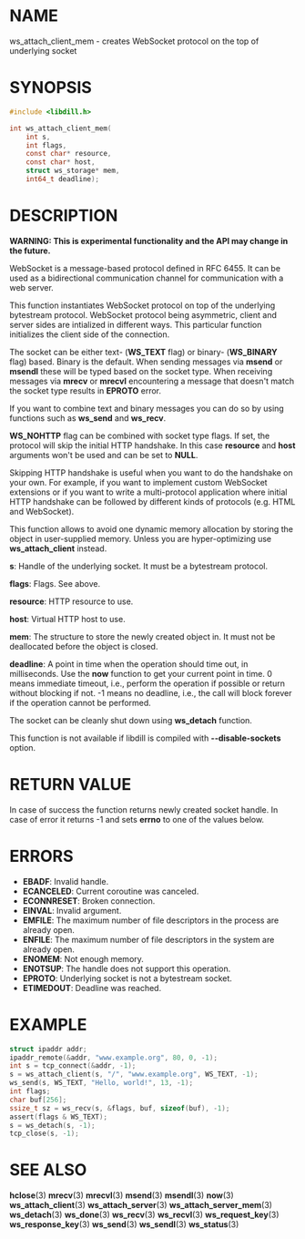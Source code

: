 # NAME

 ws_attach_client_mem - creates WebSocket protocol on the top of underlying socket

# SYNOPSIS

```c
#include <libdill.h>

int ws_attach_client_mem(
    int s,
    int flags,
    const char* resource,
    const char* host,
    struct ws_storage* mem,
    int64_t deadline);
```

# DESCRIPTION

 **WARNING: This is experimental functionality and the API may change in the future.**

 WebSocket is a message-based protocol defined in RFC 6455. It can be used as a bidirectional communication channel for communication with a web server.

 This function instantiates WebSocket protocol on top of the underlying bytestream protocol. WebSocket protocol being asymmetric, client and server sides are intialized in different ways. This particular function initializes the client side of the connection.

 The socket can be either text- (**WS_TEXT** flag) or binary- (**WS_BINARY** flag) based. Binary is the default. When sending messages via **msend** or **msendl** these will be typed based on the socket type. When receiving messages via **mrecv** or **mrecvl** encountering a message that doesn't match the socket type results in **EPROTO** error.

 If you want to combine text and binary messages you can do so by using functions such as **ws_send** and **ws_recv**.

 **WS_NOHTTP** flag can be combined with socket type flags. If set, the protocol will skip the initial HTTP handshake. In this case **resource** and **host** arguments won't be used and can be set to **NULL**.

 Skipping HTTP handshake is useful when you want to do the handshake on your own. For example, if you want to implement custom WebSocket extensions or if you want to write a multi-protocol application where initial HTTP handshake can be followed by different kinds of protocols (e.g. HTML and WebSocket).

 This function allows to avoid one dynamic memory allocation by storing the object in user-supplied memory. Unless you are hyper-optimizing use **ws_attach_client** instead.

 **s**: Handle of the underlying socket. It must be a bytestream protocol.

 **flags**: Flags. See above.

 **resource**: HTTP resource to use.

 **host**: Virtual HTTP host to use.

 **mem**: The structure to store the newly created object in. It must not be deallocated before the object is closed.

 **deadline**: A point in time when the operation should time out, in milliseconds. Use the **now** function to get your current point in time. 0 means immediate timeout, i.e., perform the operation if possible or return without blocking if not. -1 means no deadline, i.e., the call will block forever if the operation cannot be performed.

 The socket can be cleanly shut down using **ws_detach** function.

 This function is not available if libdill is compiled with **--disable-sockets** option.

# RETURN VALUE

 In case of success the function returns newly created socket handle. In case of error it returns -1 and sets **errno** to one of the values below.

# ERRORS

* **EBADF**: Invalid handle.
* **ECANCELED**: Current coroutine was canceled.
* **ECONNRESET**: Broken connection.
* **EINVAL**: Invalid argument.
* **EMFILE**: The maximum number of file descriptors in the process are already open.
* **ENFILE**: The maximum number of file descriptors in the system are already open.
* **ENOMEM**: Not enough memory.
* **ENOTSUP**: The handle does not support this operation.
* **EPROTO**: Underlying socket is not a bytestream socket.
* **ETIMEDOUT**: Deadline was reached.

# EXAMPLE

```c
struct ipaddr addr;
ipaddr_remote(&addr, "www.example.org", 80, 0, -1);
int s = tcp_connect(&addr, -1);
s = ws_attach_client(s, "/", "www.example.org", WS_TEXT, -1);
ws_send(s, WS_TEXT, "Hello, world!", 13, -1);
int flags;
char buf[256];
ssize_t sz = ws_recv(s, &flags, buf, sizeof(buf), -1);
assert(flags & WS_TEXT);
s = ws_detach(s, -1);
tcp_close(s, -1);
```

# SEE ALSO

 **hclose**(3) **mrecv**(3) **mrecvl**(3) **msend**(3) **msendl**(3) **now**(3) **ws_attach_client**(3) **ws_attach_server**(3) **ws_attach_server_mem**(3) **ws_detach**(3) **ws_done**(3) **ws_recv**(3) **ws_recvl**(3) **ws_request_key**(3) **ws_response_key**(3) **ws_send**(3) **ws_sendl**(3) **ws_status**(3) 

